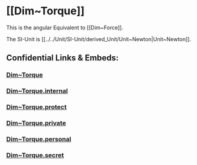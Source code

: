 ﻿
# [[Dim~Torque]] 

This is the angular Equivalent to [[Dim~Force]]. 


The SI-Unit is [[../../Unit/SI-Unit/derived_Unit/Unit~Newton|Unit~Newton]]. 


## Confidential Links & Embeds: 

### [Dim~Torque](/_public/Dimension/Linear_Dimension/Dim~Torque.md) 

### [Dim~Torque.internal](/_internal/Dimension/Linear_Dimension/Dim~Torque.internal.md) 

### [Dim~Torque.protect](/_protect/Dimension/Linear_Dimension/Dim~Torque.protect.md) 

### [Dim~Torque.private](/_private/Dimension/Linear_Dimension/Dim~Torque.private.md) 

### [Dim~Torque.personal](/_personal/Dimension/Linear_Dimension/Dim~Torque.personal.md) 

### [Dim~Torque.secret](/_secret/Dimension/Linear_Dimension/Dim~Torque.secret.md) 
